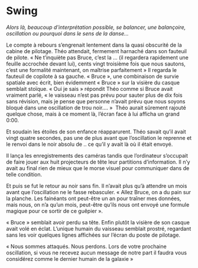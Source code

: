 # Swing

*Alors là, beaucoup d'interprétation possible, se balancer, une balançoire, oscillation ou pourquoi dans le sens de la danse...*


Le compte à rebours s’engrenait lentement dans la quasi obscurité de la cabine de pilotage. Théo attendait, fermement harnaché dans son fauteuil de pilote.
« Ne t’inquiète pas Bruce, c’est la … (il regardera rapidement une feuille accrochée devant lui), cents vingt troisième fois que nous sautons, c’est une formalité maintenant, on maîtrise parfaitement »
Il regarda le fauteuil de copilote à sa gauche. « Bruce », une combinaison de survie spatiale avec écrit, bien évidemment « Bruce » sur la visière du casque semblait stoïque.
« Oui je sais » répondit Théo comme si Bruce avait vraiment parlé, « le vaisseau n’est pas prévu pour sauter plus de dix fois sans révision, mais je pense que personne n’avait prévu que nous soyons bloqué dans une oscillation de trou noir…. »
 Théo aurait sûrement rajouté quelque chose, mais à ce moment là, l’écran face à lui afficha un grand 0:00.

Et soudain les étoiles de son enfance réapparurent. Théo savait qu’il avait vingt quatre secondes, pas une de plus avant que l’oscillation le reprenne et le renvoi dans le noir absolu de .. ce qu’il y avait là où il était envoyé.

Il lança les enregistrements des caméras tandis que l’ordinateur s’occupait de faire jouer aux huit projecteurs de tête leur partitions d’information. Il n’y avait au final rien de mieux que le morse visuel pour communiquer dans de telle condition.

Et puis se fut le retour au noir sans fin. Il n’avait plus qu’à attendre un mois avant que l’oscillation ne le fasse rebasculer.
« Allez Bruce, on a du pain sur la planche. Les fainéants ont peut-être un an pour traîner mes données, mais nous, on n’a qu’un mois, peut-être qu’ils nous ont envoyé une formule magique pour ce sortir de ce guêpier ».

« Bruce » semblait avoir perdu sa tête. Enfin plutôt la visière de son casque avait volé en éclat. L’unique humain du vaisseau semblait prostré, regardant sans les voir quelques lignes affichées sur l’écran du poste de pilotage.

« Nous sommes attaqués. Nous perdons. Lors de votre prochaine oscillation, si vous ne recevez aucun message de notre part il faudra vous considérez comme le dernier humain de la galaxie »
